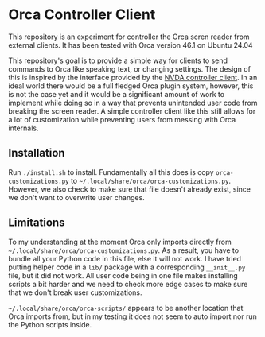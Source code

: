 # Orca Controller Client

This repository is an experiment for controller the Orca scren reader from external clients. It has been tested with Orca version 46.1 on Ubuntu 24.04 

This repository's goal is to provide a simple way for clients to send commands to Orca like speaking text, or changing settings. The design of this is inspired by the interface provided by the [NVDA controller client](https://github.com/nvaccess/nvda/blob/master/extras/controllerClient/readme.md). In an ideal world there would be a full fledged Orca plugin system, however, this is not the case yet and it would be a significant amount of work to implement while doing so in a way that prevents unintended user code from breaking the screen reader. A simple controller client like this still allows for a lot of customization while preventing users from messing with Orca internals. 

## Installation

Run `./install.sh` to install. Fundamentally all this does is copy `orca-customizations.py` to `~/.local/share/orca/orca-customizations.py`. However, we also check to make sure that file doesn't already exist, since we don't want to overwrite user changes. 

## Limitations

To my understanding at the moment Orca only imports directly from `~/.local/share/orca/orca-customizations.py`. As a result, you have to bundle all your Python code in this file, else it will not work. I have tried putting helper code in a `lib/` package with a corresponding `__init__.py` file, but it did not work. All user code being in one file makes installing scripts a bit harder and we need to check more edge cases to make sure that we don't break user customizations.

`~/.local/share/orca/orca-scripts/` appears to be another location that Orca imports from, but in my testing it does not seem to auto import nor run the Python scripts inside. 